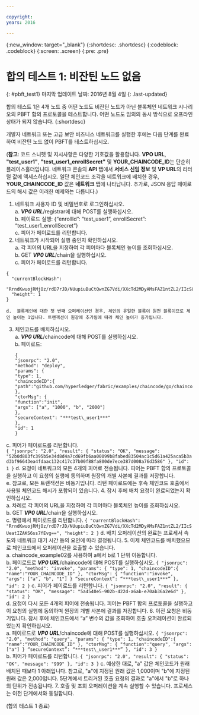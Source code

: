 ```yaml
---

copyright:
years: 2016

---
```


{:new_window: target="_blank"}
{:shortdesc: .shortdesc}
{:codeblock: .codeblock}
{:screen: .screen}
{:pre: .pre}


# 합의 테스트 1: 비잔틴 노드 없음
{: #pbft_test1}
마지막 업데이트 날짜: 2016년 8월 4일
{: .last-updated}

합의 테스트 1은 4개 노드 중 어떤 노드도 비잔틴 노드가 아닌 블록체인 네트워크 시나리오의 PBFT 합의 프로토콜을 테스트합니다. 어떤 노드도 임의의 동시 방식으로 오프라인 상태가 되지 않습니다.
{:shortdesc}

개발자 네트워크 또는 고급 보안 비즈니스 네트워크를 실행한 후에는 다음 단계를 완료하여 비잔틴 노드 없이 PBFT를 테스트하십시오. 

(**참고**: 코드 스니펫 및 지시사항은 다양한 기호값을 활용합니다. **VPO URL**, **"test_user1"**, **"test_user1_enrollSecret"** 및 **YOUR_CHAINCODE_ID**는 단순히 플레이스홀더입니다. 네트워크 콘솔의 **API** 탭에서 **서비스 신임 정보** 및 **VP URL**의 리터럴 값에 액세스하십시오. 일단 체인코드 조각을 네트워크에 배치한 경우, **YOUR_CHAINCODE_ID** 값은 **네트워크** 탭에 나타납니다. 추가로, JSON 응답 페이로드의 해시 값은 이러한 예제와는 다릅니다.)

1.	네트워크 사용자 ID 및 비밀번호로 로그인하십시오.   
    a.  ***VP0 URL***/registrar에 대해 POST를 실행하십시오.   
    b.	페이로드 실행: {“enrollId”: “test_user1”, enrollSecret”: “test_user1_enrollSecret”}   
    c.	피어가 페이로드를 리턴합니다. 
2.	네트워크가 시작되어 실행 중인지 확인하십시오.   
    a.  각 피어의 URL을 지정하여 각 피어마다 블록체인 높이를 조회하십시오.   
    b.  GET ***VP0 URL***/chain을 실행하십시오.   
    c.  피어가 페이로드를 리턴합니다. 
   ```
   {
     "currentBlockHash":
     "RrndKwuojRMjOz/rdD7rJD/NUupiuBuCtQwnZG7Vdi/XXcTd2MDyAMsFAZ1ntZL2/IIcSUeatIZAKS6ss7fEvg==",
     "height": 1
   }
   ```
    d.	블록체인에 대한 첫 번째 오퍼레이션인 경우, 체인의 유일한 블록이 원천 블록이므로 체인 높이는 1입니다. 트랜잭션이 원장에 추가됨에 따라 체인 높이가 증가됩니다.
3.	체인코드를 배치하십시오.   
    a.  ***VP0 URL***/chaincode에 대해 POST를 실행하십시오.   
    b.  페이로드:   
       ```
       {
       "jsonrpc": "2.0",
       "method": "deploy",
       "params": {
       "type": 1,
       "chaincodeID":{
       "path":"github.com/hyperledger/fabric/examples/chaincode/go/chaincode_example02"
       },
       "ctorMsg": {
       "function":"init",
       "args": ["a", "1000", "b", "2000"]
       },
       "secureContext": "***test\_user1***"
       },
       "id": 1
       }
       ```
c. 피어가 페이로드를 리턴합니다.   
       ```
       {
       "jsonrpc": "2.0",
       "result": {
       "status": "OK",
       "message":
       "52b0d803fc395b5e34d8d4a7cd69fb6aa00099b8fabed83504ac1c5d61a425aca5b3ad3bf96643ea4fdaac132c417c37b00f88fa800de7ece387d008a76d3586"
       },
       "id": 1
       }
       ```
    d. 요청이 네트워크의 모든 4개의 피어로 전송됩니다. 피어는 PBFT 합의 프로토콜을 실행하고 이 요청의 실행에 동의하며 원장의 개별 사본에 결과를 저장합니다.   
    e.	참고로, 모든 트랜잭션은 비동기입니다. 리턴 페이로드에는 후속 체인코드 호출에서 사용될 체인코드 해시가 포함되어 있습니다.
4.  잠시 후에 배치 요청이 완료되었는지 확인하십시오.   
    a.  차례로 각 피어의 URL을 지정하여 각 피어마다 블록체인 높이를 조회하십시오.   
    b.  GET ***VP0 URL***/chain을 실행하십시오.   
    c.  명령에서 페이로드를 리턴합니다. 
      ```
      {
      "currentBlockHash":
      "RrndKwuojRMjOz/rdD7rJD/NUupiuBuCtQwnZG7Vdi/XXcTd2MDyAMsFAZ1ntZL2/IIcSUeatIZAKS6ss7fEvg==",
      "height": 2
      }
      ```
d. 배치 오퍼레이션의 완료는 프로세서 속도와 네트워크 대기 시간 등의 요인에 따라 결정됩니다.
5.  이제 체인코드를 배치했으므로 체인코드에서 오퍼레이션을 호출할 수 있습니다.   
    a.  chaincode_example02를 사용하여 a에서 b로 1 단위 이동합니다.   
    b.  페이로드로 ***VP0 URL***/chaincode에 대해 POST를 실행하십시오. 
      ```
      {
      "jsonrpc": "2.0",
      "method": "invoke",
      "params": {
      "type": 1,
      "chaincodeID":{
      "name":"YOUR_CHAINCODE_ID"
      },
      "ctorMsg": {
      "function":"invoke",
      "args": ["a", "b", "1"]
      }
      “secureContext”: “***test\_user1***”
      },
      "id": 2
      }
      ```
c. 피어가 페이로드를 리턴합니다.
      ```
      {
      "jsonrpc": "2.0",
      "result": {
      "status": "OK",
      "message": "5a4540e5-902b-422d-a6ab-e70ab36a2e6d"
      },
      "id": 2
      }
      ```  
d. 요청이 다시 모든 4개의 피어에 전송됩니다. 피어는 PBFT 합의 프로토콜을 실행하고 이 요청의 실행에 동의하며 원장의 개별 사본에 결과를 저장합니다.
6.  이전 요청은 비동기입니다. 잠시 후에 체인코드에서 “a” 변수의 값을 조회하여 호출 오퍼레이션이 완료되었는지 확인하십시오.   
    a.  페이로드로 ***VP0 URL***/chaincode에 대해 POST를 실행하십시오. 
      ```
      {
      "jsonrpc": "2.0",
      "method": "query",
      "params": {
      "type": 1,
      "chaincodeID":{
      "name":"YOUR_CHAINCODE_ID"
      },
      "ctorMsg": {
      "function":"query",
      "args": ["a"]
      }
      “secureContext”: “***test\_user1***”
      },
      "id": 3
      }
      ```   
b. 피어가 페이로드를 리턴합니다.
      ```
      {
      "jsonrpc": "2.0",
      "result": {
      "status": "OK",
      "message": "999"
      },
      "id": 3
      }
      ```
c. 예상한 대로, "a" 값은 체인코드가 원래 배치된 때보다 1 아래입니다. 참고로, "a"에 지정된 원래 값은 1,000이며 "b"에 지정된 원래 값은 2,000입니다. 5단계에서 트리거된 호출 요청의 결과로 "a"에서 "b"로 하나의 단위가 전송됩니다.
7.  호출 및 조회 오퍼레이션을 계속 실행할 수 있습니다. 프로세스는 이전 단계에서와 동일합니다. 

  (합의 테스트 1 종료)
